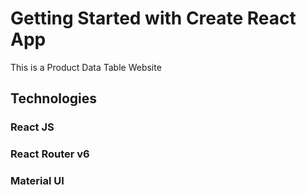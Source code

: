 # Getting Started with Create React App

This is a Product Data Table Website

## Technologies
### React JS
### React Router v6
### Material UI

